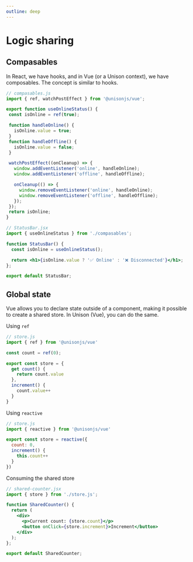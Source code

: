 ```yaml
---
outline: deep
---
```


# Logic sharing

## Compasables

In React, we have hooks, and in Vue (or a Unison context), we have composables. The concept is similar to hooks.

```js
// compasables.js
import { ref, watchPostEffect } from '@unisonjs/vue';

export function useOnlineStatus() {
 const isOnline = ref(true);

 function handleOnline() {
   isOnline.value = true;
 }
 function handleOffline() {
   isOnline.value = false;
 }

 watchPostEffect((onCleanup) => {
   window.addEventListener('online', handleOnline);
   window.addEventListener('offline', handleOffline);

   onCleanup(() => {
     window.removeEventListener('online', handleOnline);
     window.removeEventListener('offline', handleOffline);
   });
 });
 return isOnline;
}
```

```jsx
// StatusBar.jsx
import { useOnlineStatus } from './compasables';

function StatusBar() {
  const isOnline = useOnlineStatus();

  return <h1>{isOnline.value ? '✅ Online' : '❌ Disconnected'}</h1>;
};

export default StatusBar;
```

## Global state

Vue allows you to declare state outside of a component, making it possible to create a shared store. In Unison (Vue), you can do the same.

Using `ref`

```js
// store.js
import { ref } from '@unisonjs/vue'

const count = ref(0);

export const store = {
  get count() {
    return count.value
  },
  increment() {
    count.value++
  }
}
```

Using `reactive`

```js
// store.js
import { reactive } from '@unisonjs/vue'

export const store = reactive({
  count: 0,
  increment() {
    this.count++
  }
})
```

Consuming the shared store

```jsx
// shared-counter.jsx
import { store } from './store.js';

function SharedCounter() {
  return (
    <div>
      <p>Current count: {store.count}</p>
      <button onClick={store.increment}>Increment</button>
    </div>
  );
};

export default SharedCounter;
```
